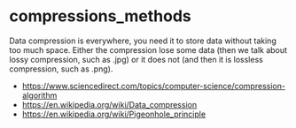 # compressions_methods
Data compression is everywhere, you need it to store data without taking too much space. Either the compression lose some data (then we talk about lossy compression, such as .jpg) or it does not (and then it is lossless compression, such as .png).

- https://www.sciencedirect.com/topics/computer-science/compression-algorithm
- https://en.wikipedia.org/wiki/Data_compression
- https://en.wikipedia.org/wiki/Pigeonhole_principle
